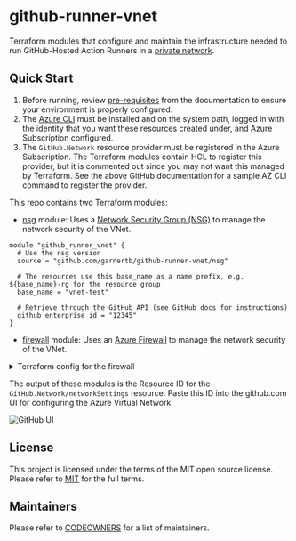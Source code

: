 # github-runner-vnet

Terraform modules that configure and maintain the infrastructure needed to run GitHub-Hosted Action Runners in a [private network](https://docs.github.com/en/enterprise-cloud@latest/admin/configuration/configuring-private-networking-for-hosted-compute-products/configuring-private-networking-for-github-hosted-runners).

## Quick Start

1. Before running, review [pre-requisites](https://docs.github.com/en/enterprise-cloud@latest/admin/configuration/configuring-private-networking-for-hosted-compute-products/configuring-private-networking-for-github-hosted-runners#prerequisites) from the documentation to ensure your environment is properly configured.
1. The [Azure CLI](https://learn.microsoft.com/en-us/cli/azure/) must be installed and on the system path, logged in with the identity that you want these resources created under, and Azure Subscription configured.
1. The `GitHub.Network` resource provider must be registered in the Azure Subscription. The Terraform modules contain HCL to register this provider, but it is commented out since you may not want this managed by Terraform. See the above GitHub documentation for a sample AZ CLI command to register the provider.

This repo contains two Terraform modules:

* [nsg](./modules/nsg/) module: Uses a [Network Security Group (NSG)](https://learn.microsoft.com/en-us/azure/virtual-network/network-security-groups-overview) to manage the network security of the VNet.

```hcl
module "github_runner_vnet" {
  # Use the nsg version
  source = "github.com/garnertb/github-runner-vnet/nsg"

  # The resources use this base_name as a name prefix, e.g. ${base_name}-rg for the resource group
  base_name = "vnet-test"
  
  # Retrieve through the GitHub API (see GitHub docs for instructions)
  github_enterprise_id = "12345"
}
```

* [firewall](./modules/firewall/) module: Uses an [Azure Firewall](https://learn.microsoft.com/en-us/azure/firewall/overview) to manage the network security of the VNet.

<details><summary>Terraform config for the firewall</summary>

Provision and configure the infrastructure in Terraform by calling this module:

```hcl
module "github_runner_vnet" {
  # Use the firewall version
  source = "github.com/garnertb/github-runner-vnet/firewall"

  # The resources use this base_name as a name prefix, e.g. ${base_name}-rg for the resource group
  base_name = "vnet-test"
  
  # Retrieve through the GitHub API (see GitHub docs for instructions)
  github_enterprise_id = "12345"
}
```

</details>

The output of these modules is the Resource ID for the `GitHub.Network/networkSettings` resource. Paste this ID into the github.com UI for configuring the Azure Virtual Network.

![GitHub UI](./images/github-az-network-settings.jpg)

## License

This project is licensed under the terms of the MIT open source license. Please refer to [MIT](./LICENSE) for the full terms.

## Maintainers

Please refer to [CODEOWNERS](./CODEOWNERS) for a list of maintainers.
